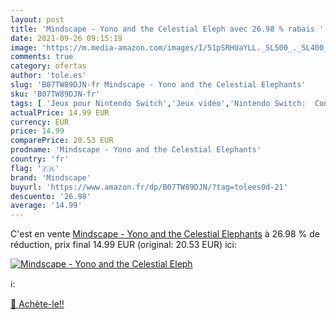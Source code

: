 ```yaml
---
layout: post
title: 'Mindscape - Yono and the Celestial Eleph avec 26.98 % rabais '
date: 2021-09-26 09:15:19
image: 'https://m.media-amazon.com/images/I/51pSRHUaYLL._SL500_._SL400_.jpg'
comments: true
category: ofertas
author: 'tole.es'
slug: 'B07TW89DJN-fr Mindscape - Yono and the Celestial Elephants'
sku: 'B07TW89DJN-fr'
tags: [ 'Jeux pour Nintendo Switch','Jeux vidéo','Nintendo Switch:  Consoles, jeux et accessoires','mindscape', ]
actualPrice: 14.99 EUR
currency: EUR
price: 14.99
comparePrice: 20.53 EUR
prodname: 'Mindscape - Yono and the Celestial Elephants'
country: 'fr'
flag: '🇫🇷'
brand: 'Mindscape'
buyurl: 'https://www.amazon.fr/dp/B07TW89DJN/?tag=tolees0d-21'
descuento: '26.98'
average: '14.99'
---
```


C'est en vente [Mindscape - Yono and the Celestial Elephants](https://www.amazon.fr/dp/B07TW89DJN/?tag=tolees0d-21)  à  26.98 % de réduction, prix final  14.99 EUR (original: 20.53 EUR) ici:

[![Mindscape - Yono and the Celestial Eleph](https://m.media-amazon.com/images/I/51pSRHUaYLL._SL500_._SL400_.jpg)](https://www.amazon.fr/dp/B07TW89DJN/?tag=tolees0d-21)

ℹ️:


[🛒 Achète-le!!](https://www.amazon.fr/dp/B07TW89DJN/?tag=tolees0d-21)
